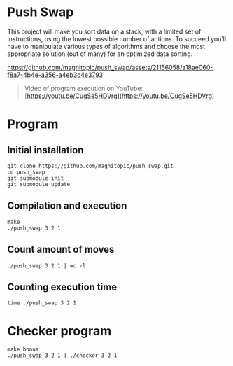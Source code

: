 # Push Swap

This project will make you sort data on a stack, with a limited set of instructions, using the lowest possible number of actions. To succeed you’ll have to manipulate various types of algorithms and choose the most appropriate solution (out of many) for an optimized data sorting.

https://github.com/magnitopic/push_swap/assets/21156058/a18ae060-f8a7-4b4e-a356-a4eb3c4e3793

> Video of program execution on YouTube: [https://youtu.be/CugSe5HDVrg](https://youtu.be/CugSe5HDVrg)

# Program

## Initial installation

```
git clone https://github.com/magnitopic/push_swap.git
cd push_swap
git submodule init
git submodule update
```

## Compilation and execution

```
make
./push_swap 3 2 1
```

## Count amount of moves

```
./push_swap 3 2 1 | wc -l
```

## Counting execution time

```
time ./push_swap 3 2 1
```

# Checker program

```
make bonus
./push_swap 3 2 1 | ./checker 3 2 1
```
